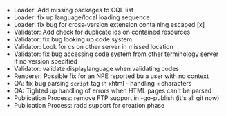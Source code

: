 * Loader: Add missing packages to CQL list
* Loader: fix up language/local loading sequence
* Loader: fix bug for cross-version extension containing escaped [x]
* Validator: Add check for duplicate ids on contained resources
* Validator: fix bug looking up code system
* Validator: Look for cs on other server in missed location
* Validator: fix bug accessing code system from other terminology server if no version specified
* Validator: validate displaylanguage when validating codes
* Renderer: Possible fix for an NPE reported bu a user with no context
* QA: fix bug parsing `script` tag in xhtml - handling `<` characters
* QA: Tighted up handling of errors when HTML pages can't be parsed
* Publication Process: remove FTP support in -go-publish (it's all git now) 
* Publication Process: radd support for creation phase
